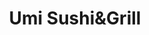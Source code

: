 ---
layout: place
title: "Umi Sushi&Grill"
permalink: /michigan/grand-rapids/umi-sushi-grill.html
stateAbbr: MI
stateName: Michigan
cityName: Grand Rapids
seo:
  name: "Umi Sushi&Grill"
  type: Restaurant
  links: http://umisushigrill.com/
description: "Umi Sushi&Grill serves delicious sushi in Grand Rapids, Michigan. Try fresh Japanese dishes for a great dining experience. Available for takeout, delivery, lunch, and dinner."
place_id: ChIJxb0dwVG1GYgRCfannlgm8wk
photos:
  - name: >-
      places/ChIJxb0dwVG1GYgRCfannlgm8wk/photos/AeeoHcIHQ0nyxs7f3t7Jec-Tmdp216cdABdz_nnWF_w4VUoqQtQZQ8WAtmyyAG28RAERXECRrCbvwwnNzQJQ-4MVKMW9nYn6dh_zLU6mB571riltjhURO_mjtjdShBePJJxs2bQjTjBC6rENUABkRQw2Xhxr-dTyNQ8ckq4ZLPTocLSLrtwyNUzU5lU7OwFkH7VNI19V4sGESPePlMg77L29sm6FQzRwdQ66w2cz7rLeW9WiYarFW1UgCvN8ZkMmizUVwKAGrmmxd3TZ8GxOnwT4865Z9zDeo4EUzbxpU2PKkJQ
    widthPx: 2736
    heightPx: 3648
    authorAttributions:
      - displayName: Umi Sushi&Grill
        uri: https://maps.google.com/maps/contrib/115495093832935604749
        photoUri: >-
          https://lh3.googleusercontent.com/a-/ALV-UjU-cQdE2S5dtYDccoXhyM6K9IUynv_lz5INkVFxGKASUW8-IQ=s100-p-k-no-mo
    flagContentUri: >-
      https://www.google.com/local/imagery/report/?cb_client=maps_api_places.places_api&image_key=!1e10!2sAF1QipM4rAkAT3vDTCRds0h-JN7gzEObZYzGQbv6cOI&hl=en-US
    googleMapsUri: >-
      https://www.google.com/maps/place//data=!3m4!1e2!3m2!1sAF1QipM4rAkAT3vDTCRds0h-JN7gzEObZYzGQbv6cOI!2e10!4m2!3m1!1s0x8819b551c11dbdc5:0x9f326589ea7f609
  - name: >-
      places/ChIJxb0dwVG1GYgRCfannlgm8wk/photos/AeeoHcJCE0Rvss9uRhb9PBT8iqXK3Xb53Q8iJcEaCnX6UZqwqzP1leWHM2OPFWpLhK8HXq3bPpSVqfQB2P6bwG16EFiNKTw4KmLX4JAk0H6EaRTEwT-tgXJdhbVh_3-W94QhYfA1yxKdgGVPxTb5nMxYbQFKZi2EFBWGD3yk-7OivXrTdJElG0HDNdpuhgRp1cabza4utGLS9fPaSQv4jknOcS_ByEN3pCiwhrXo7W_g5RKfwKgbgkupjlQbNLbpQq2JcbQFI-hQdaO2occHUmHdvt8gPfxOBrjdAz1aRsXmfLw
    widthPx: 3648
    heightPx: 2736
    authorAttributions:
      - displayName: Umi Sushi&Grill
        uri: https://maps.google.com/maps/contrib/115495093832935604749
        photoUri: >-
          https://lh3.googleusercontent.com/a-/ALV-UjU-cQdE2S5dtYDccoXhyM6K9IUynv_lz5INkVFxGKASUW8-IQ=s100-p-k-no-mo
    flagContentUri: >-
      https://www.google.com/local/imagery/report/?cb_client=maps_api_places.places_api&image_key=!1e10!2sAF1QipNdxFDvcWRCNWO1xtB7aeQapjdTkHuIWmVFIJY&hl=en-US
    googleMapsUri: >-
      https://www.google.com/maps/place//data=!3m4!1e2!3m2!1sAF1QipNdxFDvcWRCNWO1xtB7aeQapjdTkHuIWmVFIJY!2e10!4m2!3m1!1s0x8819b551c11dbdc5:0x9f326589ea7f609
  - name: >-
      places/ChIJxb0dwVG1GYgRCfannlgm8wk/photos/AeeoHcImq3h7jpAJp3gwtaImrLHKLgUgKV1OQ2iZBphp-lHjqUtoDh9C2n5k4HFTErSE-0O0VFRhjL4pmJB-9X3YpxPkoj04wH2UzAriPNRmAMNPkLatTN_0SYuzPczYuGCpuhALOAKQCnZi3LWorVzJdJNJr4YpFVJTndvQqQZkQv87n88lJWXd3wiiPMFeJms3H8Axt9K8UQZ3hICYK0tZfHAphfZVzmpFonIWOKVCNJlSmFlYlAC_to4zCAOiFm_6YOPtFfLYBIO4lIWYF7sQsXSGCytQMBq3_LZr-VHAZWzCPSEpRV8La2OzrYCXg1lzoQRM_KOixewAIkyyNd3RGb_M_YRMIjKjBoivr-WGatl2BMziqn0EbGkpoRrqmRBQyCyEYXTH1q-CdjOKTYng0B4U2N_1wY9Q2BQsuhwPflmTNg
    widthPx: 4000
    heightPx: 3000
    authorAttributions:
      - displayName: Stephanie Shallal
        uri: https://maps.google.com/maps/contrib/117573864397839505549
        photoUri: >-
          https://lh3.googleusercontent.com/a-/ALV-UjWnQJPoKKXB6z74pUXKWxftD-_pR5eqW31qpIVHsUlIXY11Bew=s100-p-k-no-mo
    flagContentUri: >-
      https://www.google.com/local/imagery/report/?cb_client=maps_api_places.places_api&image_key=!1e10!2sCIHM0ogKEICAgMDwlqqzZA&hl=en-US
    googleMapsUri: >-
      https://www.google.com/maps/place//data=!3m4!1e2!3m2!1sCIHM0ogKEICAgMDwlqqzZA!2e10!4m2!3m1!1s0x8819b551c11dbdc5:0x9f326589ea7f609
  - name: >-
      places/ChIJxb0dwVG1GYgRCfannlgm8wk/photos/AeeoHcJmkb9Foe2ctv6rfTkRFzUPzIFm1c5EsY1m4oB9yRe8K4lCIhlSON2xv5eNbMhSA9V3CBF4_5Goay2iKbui48Q_VAmaoF1mKec46YYnqWrUsp2D4GlnZJcUt2OPfwFpyOBDr4_hi8FZVq--3qYjWAArwxGGqNxurjc7GJlA4_TH_FE2xZAvDK1gWkhGSvcfZTn-dtqVhw2JofUM0jLkPDgJP3q5mkgBGaC3MU22ynOcPPRQ_zmbtwlCjeqWY36I5gb7YQtUmPlgHF-NWVQIz8Td28zFzj_OViYORKD07S88yCK7RL9fNsKt0-X8CFjFxmjg1XrYVuX57IxmTXTHPFmjvy4OVD2sdygO2e6-gdax5rtHujdyzfEvomollc3buItuje6P1ikcb08F0zXdEvTo--wMFaHBY9Lt3FVm2qx4pQ
    widthPx: 4800
    heightPx: 3600
    authorAttributions:
      - displayName: Umi Sushi
        uri: https://maps.google.com/maps/contrib/110502375818699892706
        photoUri: >-
          https://lh3.googleusercontent.com/a-/ALV-UjWMLQZqyYFgm-X-rxbOSqPFxmp-lqq9yT62v-ReFWCKxKax7Qg7=s100-p-k-no-mo
    flagContentUri: >-
      https://www.google.com/local/imagery/report/?cb_client=maps_api_places.places_api&image_key=!1e10!2sCIHM0ogKEICAgIDTqKmvXw&hl=en-US
    googleMapsUri: >-
      https://www.google.com/maps/place//data=!3m4!1e2!3m2!1sCIHM0ogKEICAgIDTqKmvXw!2e10!4m2!3m1!1s0x8819b551c11dbdc5:0x9f326589ea7f609
  - name: >-
      places/ChIJxb0dwVG1GYgRCfannlgm8wk/photos/AeeoHcIiGTG2lbep2hkuo1Dq2xcVyAYhIZiSHoMp5geEFFouqdt2qgR0W8h7Z9I44DQGKt6ITNJIdwXmNg7jE2qCjQnAWwagL31hSVpd20cJb1o164tpqNqkYK_n2RfkvLk2lOg47FXaKNCLQylcZC-FB_0sX4lx8YoQEMSJOuotSZ2pSMaVNsPTrZf3X9WicPstTsjQNPsJAitpjwVmTrnzact7tyBHpN-sHShI5I3Qy7Cea059K77EHmg4arnlT4VD89_dVHPnBO2Y91lDNArU9F5QNc0R76N3qxCix_8wTRk
    widthPx: 4800
    heightPx: 3200
    authorAttributions:
      - displayName: Umi Sushi&Grill
        uri: https://maps.google.com/maps/contrib/115495093832935604749
        photoUri: >-
          https://lh3.googleusercontent.com/a-/ALV-UjU-cQdE2S5dtYDccoXhyM6K9IUynv_lz5INkVFxGKASUW8-IQ=s100-p-k-no-mo
    flagContentUri: >-
      https://www.google.com/local/imagery/report/?cb_client=maps_api_places.places_api&image_key=!1e10!2sAF1QipMJNT9mlkmrt17jhqyYwesUjGdYhb5ApY_dZxo&hl=en-US
    googleMapsUri: >-
      https://www.google.com/maps/place//data=!3m4!1e2!3m2!1sAF1QipMJNT9mlkmrt17jhqyYwesUjGdYhb5ApY_dZxo!2e10!4m2!3m1!1s0x8819b551c11dbdc5:0x9f326589ea7f609
  - name: >-
      places/ChIJxb0dwVG1GYgRCfannlgm8wk/photos/AeeoHcJAYEiqwhRxCcJmFPQq1VcSZHCJ_HbJRazp7ozBxISeAK2sDikkxhH67wBgiyYXxw_85ckmZzlfswLY5nLLoM8FnXAP00anuW792CkFm1HrNKNMXYLNBICAr7aTbWBfDUj4UjcUhwJr2SixBuc7UnmMNQikRLvMOIz5PGTLZRdo0LW1RX5UxZUqHBZhRvKvxA-vcsWS_OFuFcHR57gWI_SeY65mOXV3exL14u8SOb1TYsQILpAGaPEsa4TUqh2LAMvyhfso6Qm0ygYna8-1NIIZU1S5QyZRTBjeD9Yc6IHGP7hItyF8HVowF_t-K-JXm8KBFUA0J9CeaxnPJTyhVP2Eml-Ey8vQ_XT6_HJycvbmUEnExLnYKV22vptgZTJcViLbRAbRdgUlnUVjH9_AzpRBwP1eIOPRu8Vgr0mLnNxmdQ
    widthPx: 4800
    heightPx: 3600
    authorAttributions:
      - displayName: Umi Sushi
        uri: https://maps.google.com/maps/contrib/110502375818699892706
        photoUri: >-
          https://lh3.googleusercontent.com/a-/ALV-UjWMLQZqyYFgm-X-rxbOSqPFxmp-lqq9yT62v-ReFWCKxKax7Qg7=s100-p-k-no-mo
    flagContentUri: >-
      https://www.google.com/local/imagery/report/?cb_client=maps_api_places.places_api&image_key=!1e10!2sCIHM0ogKEICAgIC13sX6RA&hl=en-US
    googleMapsUri: >-
      https://www.google.com/maps/place//data=!3m4!1e2!3m2!1sCIHM0ogKEICAgIC13sX6RA!2e10!4m2!3m1!1s0x8819b551c11dbdc5:0x9f326589ea7f609
  - name: >-
      places/ChIJxb0dwVG1GYgRCfannlgm8wk/photos/AeeoHcJ6FlBP6kskPZjNqGMSUudCX58kUi6SOBPV1qc8kFEDhCgRwm0a43i3Tx3kMF1mMijwHhSFkSyFkMgWE247Fuy37OmUcQemGDmuQU2cCOEWeTeuSFoSPTbpsrQFxmGfTb_jZR__FQcXwUya2u_CBjbE5OucsgXSGZU0sAhQeheZVSM57cXta7SYg0jillJkdoObcxudDRNej7V1dV0hnwG0ODvftO082RtozN8a0TB-JZk7UUcObzYkbj0MVNPvK7jWoDsY66W2O8ImikCNF0_4qY4PA-3Ip73d1W8GL0s9Qw78OzEYbtisC4mqiEJ51x0UeS0NkGMeL4eBx3S9ExBAjt4l6y6oO2v_--5TSu6J00eRLJM9yPy3w8LHNkfr6P8ZMpdQRNq1XF3M2V3Gnsr9Sbaqogn-GZP45F950-w
    widthPx: 4800
    heightPx: 3600
    authorAttributions:
      - displayName: Umi Sushi
        uri: https://maps.google.com/maps/contrib/110502375818699892706
        photoUri: >-
          https://lh3.googleusercontent.com/a-/ALV-UjWMLQZqyYFgm-X-rxbOSqPFxmp-lqq9yT62v-ReFWCKxKax7Qg7=s100-p-k-no-mo
    flagContentUri: >-
      https://www.google.com/local/imagery/report/?cb_client=maps_api_places.places_api&image_key=!1e10!2sCIHM0ogKEICAgICVz8KbPw&hl=en-US
    googleMapsUri: >-
      https://www.google.com/maps/place//data=!3m4!1e2!3m2!1sCIHM0ogKEICAgICVz8KbPw!2e10!4m2!3m1!1s0x8819b551c11dbdc5:0x9f326589ea7f609
  - name: >-
      places/ChIJxb0dwVG1GYgRCfannlgm8wk/photos/AeeoHcJ8IGIIM9ZilUlnH_u_VsOOe18ETrRtuWFqBTQthL9yirpqZAorkZ-hywiFeDX5nU_lnzlsai7ZTz_P_Qz3ZpYOccisb22DuvCz_MdDNcSkMTWFO7JKGru6jkcRfgfNsOUI5ybd8EVkdlAvyW6gYJ5hg3m4CcQPexNEtjHEwNBcAlANmWQbLxuAx9tbbhy3L5QaPBgqaj5kt_9N9gwx0VeL84_YyvDJrDZI8PKXB6FjAENKzncMLdzx4A-KjbqK3aVmFP683RsSVFN8X380FtZ0BSCmTpDIW4ETSkrPFjk0y6MTzrXuCD47hUrgOpS4TyAHn6n6oC5paPgZvTCPRbd4qzmOJAe0kTulkdhOca6uYIeoIlu8kuPCQ5Tpb7KEjOZcQR6aJTNwXMQyG44OjDaflzbRdNxm0jGZH46IvzYOD7Vz
    widthPx: 4000
    heightPx: 3000
    authorAttributions:
      - displayName: Stephanie Shallal
        uri: https://maps.google.com/maps/contrib/117573864397839505549
        photoUri: >-
          https://lh3.googleusercontent.com/a-/ALV-UjWnQJPoKKXB6z74pUXKWxftD-_pR5eqW31qpIVHsUlIXY11Bew=s100-p-k-no-mo
    flagContentUri: >-
      https://www.google.com/local/imagery/report/?cb_client=maps_api_places.places_api&image_key=!1e10!2sCIHM0ogKEICAgMDwlqqzpAE&hl=en-US
    googleMapsUri: >-
      https://www.google.com/maps/place//data=!3m4!1e2!3m2!1sCIHM0ogKEICAgMDwlqqzpAE!2e10!4m2!3m1!1s0x8819b551c11dbdc5:0x9f326589ea7f609
  - name: >-
      places/ChIJxb0dwVG1GYgRCfannlgm8wk/photos/AeeoHcLP-cimi4jv_lMsOm7sHnmF90xbXu7MVbSrgjcD0EAEAZuryOuoN15j9gWbqZCQgwvxc0Ai7Wid-je2VbR-M1DnM-Q_cDaekTHNpEDqx6IBIFWO6rwSmuPhAV8DY5JuXPloaD5pea3T40i6XzxJeGeuhT9eZKAPFc-uNXrxHNV0DS5iggOrMDwuezYQFTfKAZhWhNBDWegBRrmZ0YFGECNzzRcbVg2a7Ae-nCYiN6NV9buR2_mRmhmu9Bz3z_OmMbYmEkXfYC06P37K_v8JcO7SLzoqQ9X5m5O8LPt9otbQqvIeIOe5G4g495jN_u4oNPkSjSB5EegPYq3bSedlweRQbqWkMK5MkQCIYKXuBzZDuDggwltCJTYerFeb7PMp5wgJ9ofPKrNfrHZySDnOdoZ4WcetxKkm2M9Ymsz3xBg
    widthPx: 4800
    heightPx: 3600
    authorAttributions:
      - displayName: Umi Sushi
        uri: https://maps.google.com/maps/contrib/110502375818699892706
        photoUri: >-
          https://lh3.googleusercontent.com/a-/ALV-UjWMLQZqyYFgm-X-rxbOSqPFxmp-lqq9yT62v-ReFWCKxKax7Qg7=s100-p-k-no-mo
    flagContentUri: >-
      https://www.google.com/local/imagery/report/?cb_client=maps_api_places.places_api&image_key=!1e10!2sCIHM0ogKEICAgIDTqKnIKQ&hl=en-US
    googleMapsUri: >-
      https://www.google.com/maps/place//data=!3m4!1e2!3m2!1sCIHM0ogKEICAgIDTqKnIKQ!2e10!4m2!3m1!1s0x8819b551c11dbdc5:0x9f326589ea7f609
  - name: >-
      places/ChIJxb0dwVG1GYgRCfannlgm8wk/photos/AeeoHcI0RqPqD3j5Q5Tx5KHo6toOxIOIR8k0yRblPoyFMXvkM2rkoU8dasJAud3ZoNDIE7u4rgHnFqq9z1IvcJo7Zgw-uRvewm85f6ADy8kg0PYN5aO-Qww3dpzYuNTo1yRPHTg4VAgpzYDEXXjRQmAEZFSE-mYFmaQz9NhXNZbJGHsgzQp4Q2jRSU3dlapWjAaSwnI5B84C8MNbXsC36uZtkFEcHJyQhzM_eh6qblumZsLSP97UcZSO6jw-TAdS_kf0AVOJLzo-K7_4SnUgLUro-nJBi09r1ePF0bQlKz48lV28lHaaW-qbAzqx9lv7PfPmd4KQKrE3U-XpN899bdO9Ql_0NGsuy7CYIZE9xEU0V3TrIsJ9Jeh_BmK9LxfDD4vxFL5yxyq_ZJnSiYMyPtDCmLfVt_MsHNA9MNbNKMBJi6dEBg
    widthPx: 4800
    heightPx: 3600
    authorAttributions:
      - displayName: Umi Sushi
        uri: https://maps.google.com/maps/contrib/110502375818699892706
        photoUri: >-
          https://lh3.googleusercontent.com/a-/ALV-UjWMLQZqyYFgm-X-rxbOSqPFxmp-lqq9yT62v-ReFWCKxKax7Qg7=s100-p-k-no-mo
    flagContentUri: >-
      https://www.google.com/local/imagery/report/?cb_client=maps_api_places.places_api&image_key=!1e10!2sCIHM0ogKEICAgIDTqKnqKw&hl=en-US
    googleMapsUri: >-
      https://www.google.com/maps/place//data=!3m4!1e2!3m2!1sCIHM0ogKEICAgIDTqKnqKw!2e10!4m2!3m1!1s0x8819b551c11dbdc5:0x9f326589ea7f609
address: 454 68th St SW, Grand Rapids, MI 49548, USA
street: 454 68th St SW
city: Grand Rapids
state: MI
zip: '49548'
country: USA
neighborhood: null
latitude: '42.840523'
longitude: '-85.674989'
accessibility_options:
  wheelchairAccessibleParking: true
  wheelchairAccessibleEntrance: true
  wheelchairAccessibleRestroom: true
  wheelchairAccessibleSeating: true
business_status: OPERATIONAL
name: Umi Sushi&Grill
google_maps_links:
  directionsUri: >-
    https://www.google.com/maps/dir//''/data=!4m7!4m6!1m1!4e2!1m2!1m1!1s0x8819b551c11dbdc5:0x9f326589ea7f609!3e0
  placeUri: https://maps.google.com/?cid=716958927742825993
  writeAReviewUri: >-
    https://www.google.com/maps/place//data=!4m3!3m2!1s0x8819b551c11dbdc5:0x9f326589ea7f609!12e1
  reviewsUri: >-
    https://www.google.com/maps/place//data=!4m4!3m3!1s0x8819b551c11dbdc5:0x9f326589ea7f609!9m1!1b1
  photosUri: >-
    https://www.google.com/maps/place//data=!4m3!3m2!1s0x8819b551c11dbdc5:0x9f326589ea7f609!10e5
primary_type: Japanese Restaurant
opening_hours:
  regular: null
  current: null
secondary_opening_hours:
  regular:
    weekdayDescriptions: null
    type: null
  current:
    weekdayDescriptions: null
    type: null
phone: (616) 888-8668
price_level: PRICE_LEVEL_MODERATE
price_range: $10 &ndash; $20
rating: '4.7'
rating_count: 0
website: http://umisushigrill.com/
reviews:
  - name: >-
      places/ChIJxb0dwVG1GYgRCfannlgm8wk/reviews/ChdDSUhNMG9nS0VJQ0FnTURnejl1TG93RRAB
    relativePublishTimeDescription: 2 weeks ago
    rating: 5
    text:
      text: >-
        This is hands down my favorite sushi spot! Every roll I’ve tried has
        been amazing, but the Dabomb Roll and 68St Roll are next level. Super
        fresh and amazing flavor.
      languageCode: en
    originalText:
      text: >-
        This is hands down my favorite sushi spot! Every roll I’ve tried has
        been amazing, but the Dabomb Roll and 68St Roll are next level. Super
        fresh and amazing flavor.
      languageCode: en
    authorAttribution:
      displayName: Micki Martin
      uri: https://www.google.com/maps/contrib/117020598724171372735/reviews
      photoUri: >-
        https://lh3.googleusercontent.com/a/ACg8ocLve067pNy9qPXT9c7qmMtbFae-BNruMTIwQRazODRvnfXtn1I=s128-c0x00000000-cc-rp-mo
    publishTime: '2025-03-28T17:01:24.318812Z'
    flagContentUri: >-
      https://www.google.com/local/review/rap/report?postId=ChdDSUhNMG9nS0VJQ0FnTURnejl1TG93RRAB&d=17924085&t=1
    googleMapsUri: >-
      https://www.google.com/maps/reviews/data=!4m6!14m5!1m4!2m3!1sChdDSUhNMG9nS0VJQ0FnTURnejl1TG93RRAB!2m1!1s0x8819b551c11dbdc5:0x9f326589ea7f609
  - name: >-
      places/ChIJxb0dwVG1GYgRCfannlgm8wk/reviews/ChdDSUhNMG9nS0VJQ0FnTUNncUl6dmxRRRAB
    relativePublishTimeDescription: a month ago
    rating: 5
    text:
      text: >-
        Went to Umi around 5pm and felt that it wasn't too busy, but the
        atmosphere was still warm. I was waited on by a waitress and a trainee
        and they were both polite and professional. There was a mistake with my
        poke bowl and it had originally come out with a different type of fish,
        but the waitress caught the mistake, apologized, and brought it back
        before I fully processed that there was a mistake.


        I got the tuna poke bowl and it was very good. My friend got the Hibachi
        and he also really enjoyed it. It was my friend's birthday and they also
        offered to give him a birthday dessert. Looking forward to coming back
        and trying more!
      languageCode: en
    originalText:
      text: >-
        Went to Umi around 5pm and felt that it wasn't too busy, but the
        atmosphere was still warm. I was waited on by a waitress and a trainee
        and they were both polite and professional. There was a mistake with my
        poke bowl and it had originally come out with a different type of fish,
        but the waitress caught the mistake, apologized, and brought it back
        before I fully processed that there was a mistake.


        I got the tuna poke bowl and it was very good. My friend got the Hibachi
        and he also really enjoyed it. It was my friend's birthday and they also
        offered to give him a birthday dessert. Looking forward to coming back
        and trying more!
      languageCode: en
    authorAttribution:
      displayName: Nicole Ly
      uri: https://www.google.com/maps/contrib/117714406500590728624/reviews
      photoUri: >-
        https://lh3.googleusercontent.com/a-/ALV-UjWiyKU_LrT4nTYmTt6tlIjM_793fFkDssofsYl8NYmvshpv2vF8=s128-c0x00000000-cc-rp-mo-ba3
    publishTime: '2025-02-13T18:52:58.270737Z'
    flagContentUri: >-
      https://www.google.com/local/review/rap/report?postId=ChdDSUhNMG9nS0VJQ0FnTUNncUl6dmxRRRAB&d=17924085&t=1
    googleMapsUri: >-
      https://www.google.com/maps/reviews/data=!4m6!14m5!1m4!2m3!1sChdDSUhNMG9nS0VJQ0FnTUNncUl6dmxRRRAB!2m1!1s0x8819b551c11dbdc5:0x9f326589ea7f609
  - name: >-
      places/ChIJxb0dwVG1GYgRCfannlgm8wk/reviews/ChdDSUhNMG9nS0VJQ0FnTUR3bHFxemhBRRAB
    relativePublishTimeDescription: 2 weeks ago
    rating: 5
    text:
      text: >-
        Amazing friendly staff!! Food was incredible!! Will definitely recommend
        and be back!
      languageCode: en
    originalText:
      text: >-
        Amazing friendly staff!! Food was incredible!! Will definitely recommend
        and be back!
      languageCode: en
    authorAttribution:
      displayName: Stephanie Shallal
      uri: https://www.google.com/maps/contrib/117573864397839505549/reviews
      photoUri: >-
        https://lh3.googleusercontent.com/a-/ALV-UjWnQJPoKKXB6z74pUXKWxftD-_pR5eqW31qpIVHsUlIXY11Bew=s128-c0x00000000-cc-rp-mo-ba5
    publishTime: '2025-03-25T17:26:35.392960Z'
    flagContentUri: >-
      https://www.google.com/local/review/rap/report?postId=ChdDSUhNMG9nS0VJQ0FnTUR3bHFxemhBRRAB&d=17924085&t=1
    googleMapsUri: >-
      https://www.google.com/maps/reviews/data=!4m6!14m5!1m4!2m3!1sChdDSUhNMG9nS0VJQ0FnTUR3bHFxemhBRRAB!2m1!1s0x8819b551c11dbdc5:0x9f326589ea7f609
  - name: >-
      places/ChIJxb0dwVG1GYgRCfannlgm8wk/reviews/ChdDSUhNMG9nS0VJQ0FnSUROMWVUQzB3RRAB
    relativePublishTimeDescription: a year ago
    rating: 4
    text:
      text: >-
        Umi had a lovely atmosphere, great service, and great food overall.
        Compared to other sushi restaurants I have been to, they did not charge
        extra for side sauces. Their tempura rolls were warm when presented,
        which is always a great plus. I was a little bit disappointed with my
        salmon tempura roll as I am used to having it more simple without many
        additions, but the pros definitely out shine the cons. This one of the
        top sushi restaurants I have been to thus far in the grand rapids area.
      languageCode: en
    originalText:
      text: >-
        Umi had a lovely atmosphere, great service, and great food overall.
        Compared to other sushi restaurants I have been to, they did not charge
        extra for side sauces. Their tempura rolls were warm when presented,
        which is always a great plus. I was a little bit disappointed with my
        salmon tempura roll as I am used to having it more simple without many
        additions, but the pros definitely out shine the cons. This one of the
        top sushi restaurants I have been to thus far in the grand rapids area.
      languageCode: en
    authorAttribution:
      displayName: Saad Ansari
      uri: https://www.google.com/maps/contrib/101894296241393558301/reviews
      photoUri: >-
        https://lh3.googleusercontent.com/a-/ALV-UjXtJx8gr0iWGfiOIPV7ZPZA3fgc93RwPYfLRnxk91TFJjXlZGzS=s128-c0x00000000-cc-rp-mo-ba3
    publishTime: '2024-01-24T14:02:08.710481Z'
    flagContentUri: >-
      https://www.google.com/local/review/rap/report?postId=ChdDSUhNMG9nS0VJQ0FnSUROMWVUQzB3RRAB&d=17924085&t=1
    googleMapsUri: >-
      https://www.google.com/maps/reviews/data=!4m6!14m5!1m4!2m3!1sChdDSUhNMG9nS0VJQ0FnSUROMWVUQzB3RRAB!2m1!1s0x8819b551c11dbdc5:0x9f326589ea7f609
  - name: >-
      places/ChIJxb0dwVG1GYgRCfannlgm8wk/reviews/ChZDSUhNMG9nS0VJQ0FnSURieGR2OEVnEAE
    relativePublishTimeDescription: 8 months ago
    rating: 4
    text:
      text: >-
        We have been to other Umi locations in the past but this one kind of
        disappointed us. To start we got the crab Rangoon, a classic but we wish
        they were fried a little longer. I got the yuzu martini which was more
        of an orange flavor but really yummy. We ordered a side of yaki udon
        noodles which had a bunch of fresh garlic and was very delicious. For
        rolls we ordered the Fancy bacon, Mt Fuji, Victory Se Maki and the
        Volcano Maki. They didn’t hold together very well and honestly the
        flavors weren’t going together very well so we didn’t care for the rolls
        as much as we hoped.
      languageCode: en
    originalText:
      text: >-
        We have been to other Umi locations in the past but this one kind of
        disappointed us. To start we got the crab Rangoon, a classic but we wish
        they were fried a little longer. I got the yuzu martini which was more
        of an orange flavor but really yummy. We ordered a side of yaki udon
        noodles which had a bunch of fresh garlic and was very delicious. For
        rolls we ordered the Fancy bacon, Mt Fuji, Victory Se Maki and the
        Volcano Maki. They didn’t hold together very well and honestly the
        flavors weren’t going together very well so we didn’t care for the rolls
        as much as we hoped.
      languageCode: en
    authorAttribution:
      displayName: Aleeya Witzke
      uri: https://www.google.com/maps/contrib/103595833243121705007/reviews
      photoUri: >-
        https://lh3.googleusercontent.com/a-/ALV-UjWnfK87v0qNptDulYrJPZDahQr_P5dElLGuLM9QnwOgYPFkD68q=s128-c0x00000000-cc-rp-mo-ba3
    publishTime: '2024-08-07T12:53:28.954226Z'
    flagContentUri: >-
      https://www.google.com/local/review/rap/report?postId=ChZDSUhNMG9nS0VJQ0FnSURieGR2OEVnEAE&d=17924085&t=1
    googleMapsUri: >-
      https://www.google.com/maps/reviews/data=!4m6!14m5!1m4!2m3!1sChZDSUhNMG9nS0VJQ0FnSURieGR2OEVnEAE!2m1!1s0x8819b551c11dbdc5:0x9f326589ea7f609
parking_options:
  freeParkingLot: true
  freeStreetParking: true
  valetParking: false
payment_options:
  acceptsCreditCards: true
  acceptsDebitCards: true
  acceptsCashOnly: false
  acceptsNfc: true
allow_dogs: null
curbside_pickup: false
delivery: true
dine_in: true
good_for_children: true
good_for_groups: true
good_for_sports: false
live_music: false
menu_for_children: true
outdoor_seating: true
reservable: true
restroom: true
serves_beer: true
serves_breakfast: false
serves_brunch: false
serves_cocktails: true
serves_coffee: false
serves_dinner: true
serves_dessert: true
serves_lunch: true
serves_vegetarian_food: true
serves_wine: true
takeout: true
update_category: essentials
summary: null

---